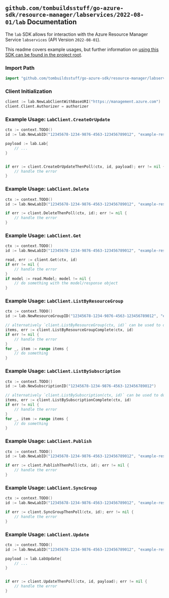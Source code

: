 
## `github.com/tombuildsstuff/go-azure-sdk/resource-manager/labservices/2022-08-01/lab` Documentation

The `lab` SDK allows for interaction with the Azure Resource Manager Service `labservices` (API Version `2022-08-01`).

This readme covers example usages, but further information on [using this SDK can be found in the project root](https://github.com/tombuildsstuff/go-azure-sdk/tree/main/docs).

### Import Path

```go
import "github.com/tombuildsstuff/go-azure-sdk/resource-manager/labservices/2022-08-01/lab"
```


### Client Initialization

```go
client := lab.NewLabClientWithBaseURI("https://management.azure.com")
client.Client.Authorizer = authorizer
```


### Example Usage: `LabClient.CreateOrUpdate`

```go
ctx := context.TODO()
id := lab.NewLabID("12345678-1234-9876-4563-123456789012", "example-resource-group", "labValue")

payload := lab.Lab{
	// ...
}


if err := client.CreateOrUpdateThenPoll(ctx, id, payload); err != nil {
	// handle the error
}
```


### Example Usage: `LabClient.Delete`

```go
ctx := context.TODO()
id := lab.NewLabID("12345678-1234-9876-4563-123456789012", "example-resource-group", "labValue")

if err := client.DeleteThenPoll(ctx, id); err != nil {
	// handle the error
}
```


### Example Usage: `LabClient.Get`

```go
ctx := context.TODO()
id := lab.NewLabID("12345678-1234-9876-4563-123456789012", "example-resource-group", "labValue")

read, err := client.Get(ctx, id)
if err != nil {
	// handle the error
}
if model := read.Model; model != nil {
	// do something with the model/response object
}
```


### Example Usage: `LabClient.ListByResourceGroup`

```go
ctx := context.TODO()
id := lab.NewResourceGroupID("12345678-1234-9876-4563-123456789012", "example-resource-group")

// alternatively `client.ListByResourceGroup(ctx, id)` can be used to do batched pagination
items, err := client.ListByResourceGroupComplete(ctx, id)
if err != nil {
	// handle the error
}
for _, item := range items {
	// do something
}
```


### Example Usage: `LabClient.ListBySubscription`

```go
ctx := context.TODO()
id := lab.NewSubscriptionID("12345678-1234-9876-4563-123456789012")

// alternatively `client.ListBySubscription(ctx, id)` can be used to do batched pagination
items, err := client.ListBySubscriptionComplete(ctx, id)
if err != nil {
	// handle the error
}
for _, item := range items {
	// do something
}
```


### Example Usage: `LabClient.Publish`

```go
ctx := context.TODO()
id := lab.NewLabID("12345678-1234-9876-4563-123456789012", "example-resource-group", "labValue")

if err := client.PublishThenPoll(ctx, id); err != nil {
	// handle the error
}
```


### Example Usage: `LabClient.SyncGroup`

```go
ctx := context.TODO()
id := lab.NewLabID("12345678-1234-9876-4563-123456789012", "example-resource-group", "labValue")

if err := client.SyncGroupThenPoll(ctx, id); err != nil {
	// handle the error
}
```


### Example Usage: `LabClient.Update`

```go
ctx := context.TODO()
id := lab.NewLabID("12345678-1234-9876-4563-123456789012", "example-resource-group", "labValue")

payload := lab.LabUpdate{
	// ...
}


if err := client.UpdateThenPoll(ctx, id, payload); err != nil {
	// handle the error
}
```
